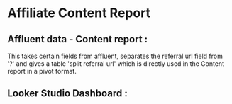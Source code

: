 # Affiliate Content Report 

## Affluent data - Content report :
This takes certain fields from affluent, separates the referral url field from '?' and gives a table 'split referral url' which is directly used in the Content report in a pivot format.

## Looker Studio Dashboard :
